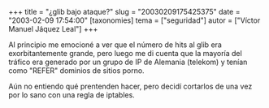 +++
title = "¿glib bajo ataque?"
slug = "20030209175425375"
date = "2003-02-09 17:54:00"
[taxonomies]
tema = ["seguridad"]
autor = ["Víctor Manuel Jáquez Leal"]
+++

Al principio me emocioné a ver que el número de hits al glib era
exorbitantemente grande, pero luego me di cuenta que la mayoría del
tráfico era generado por un grupo de IP de Alemania (telekom) y tenían
como &quot;REFER&quot; dominios de sitios porno.

Aún no entiendo qué prentenden hacer, pero decidí cortarlos de una vez
por lo sano con una regla de iptables.

